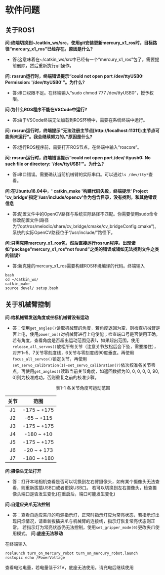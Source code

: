 # 软件问题

## 关于ROS1

**问:终端切换到~/catkin_ws/src，使用git安装更新mercury_x1_ros时，目标路径“mercury_x1_ros”已经存在。原因是什么?**

- 答:这意味着在~/catkin_ws/src中已经有一个“mercury_x1_ros”包了。需要提前删除，然后重新执行git操作。

**问: rosrun运行时，终端错误提示“could not open port /dev/ttyUSB0: Permission: '/dev/ttyUSB0'”。为什么?**

- 答:串口权限不足。在终端输入“sudo chmod 777 /dev/ttyUSB0”，授予权限。

**问:为什么ROS程序不能在VSCode中运行?**

- 答:由于VSCode终端无法加载到ROS环境中，需要在系统终端中运行。

**问: rosrun运行时，终端提示“无法注册主节点[http://localhost:11311]:主节点可能尚未运行”。我会继续努力的。”原因是什么?**

- 答:运行ROS程序前，需要打开ROS节点，在终端中输入“roscore”。

**问: rosrun运行时，终端错误提示“could not open port /dev/ ttyusb0: No such file or directory: '/dev/ttyUSB1'”。为什么?**

- 答:串口错误。需要确认当前机械臂的实际串口。可以通过` ls /dev/tty* `查看。

**问:在Ubuntu18.04中，' catkin_make '构建代码失败，终端提示' Project 'cv_bridge'指定'/usr/include/opencv'作为包含目录，没有找到。和其他错误信息**

- 答:配置文件中的OpenCV路径与系统实际路径不匹配。你需要使用sudo命令修改配置文件(路径为“/opt/ros/melodic/share/cv_bridge/cmake/cv_bridgeConfig.cmake”)。系统的实际OpenCV路径位于“/usr/include/”路径下。

**问:只需克隆mercury_x1_ros包，然后直接运行rosrun程序。出现诸如“package”mercury_x1_ros“not found”之类的错误或诸如无法找到文件之类的错误?**

- 答:新克隆的mercury_x1_ros需要构建ROS环境编译的代码。终端输入

```
bash
cd ~/catkin_ws/
catkin_make
source devel/ setup.bash
```

## 关于机械臂控制

**问:给机械臂发送角度或坐标机械臂没有运动**

- 答：使用`get_angles()`读取机械臂的角度，若角度返回为空，则检查机械臂是否上电，使用`power_on()`对机械臂进行上电使能；检查端口号是否使用正确。
若有角度，查看角度是否超出运动范围见表1，如果超出范围，使用`release_all_servos()`放松所有关节（注意关节放松后会下坠，需要接住），对齐1~5、7关节零刻度线，6关节与零刻度线90度垂直。再使用`focus_all_servos()`锁定关节，再使用`set_servo_calibration(1)~set_servo_calibration(7)`依次校准各关节零点，再使用`get_angles()`读取当前关节角度，如返回数据为[0, 0, 0, 0, 0, 90, 0]则为校准成功，否则重复之前的校准步骤。

<center> 表1-1 各关节角度可运动范围

|   关节   | 范围   |
|  :----:  | :----:  |
| J1  | -175 ~ +175 |
| J2  | -65 ~ +115 |
| J3| -175 ~ +175 |
| J4  | -180 ~ +10 |
| J5| -175 ~ +175 |
| J6| -20 ~ + 173 |
| J7| -180 ~ +180 |

</center>

**问:摄像头无法打开**

- 答：打开本地相机查看是否可以切换到左右臂摄像头，如有某个摄像头无法查看，则重新拔插USB口或者更换USB口。
若可以切换到左右摄像头，检查摄像头端口是否发生变化(在重启后，端口可能发生变化)

**问:自适应夹爪无法控制**

- 答：查看自适应夹爪的电源指示灯，正常时指示灯应为常亮状态，若指示灯出现闪烁情况，请重新拔插夹爪与机械臂的连接线，指示灯恢复常亮状态则正常。
若指示灯为常亮状态仍无法控制，使用`set_gripper_mode(0)`更改夹爪使用模式。
**问:底座无法移动**

在终端输入
```
roslaunch turn_on_mercury_robot turn_on_mercury_robot.launch
rostopic echo /PowerVoltage
```
查看电池电量，若电量低于21V，底座无法使用，请充电后继续使用
